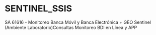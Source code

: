 # SENTINEL_SSIS
SA 61616 - Monitoreo Banca Móvil y Banca Electrónica + GEO Sentinel (Ambiente Laboratorio)Consultas Monitoreo BDI en Línea y APP
